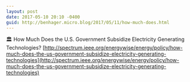 ```yaml
---
layout: post
date: 2017-05-10 20:10 -0400
guid: http://benhager.micro.blog/2017/05/11/how-much-does.html
---
```

🏛 How Much Does the U.S. Government Subsidize Electricity Generating Technologies? [http://spectrum.ieee.org/energywise/energy/policy/how-much-does-the-us-government-subsidize-electricity-generating-technologies](http://spectrum.ieee.org/energywise/energy/policy/how-much-does-the-us-government-subsidize-electricity-generating-technologies)
